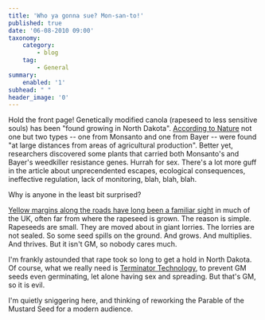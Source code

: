 ```yaml
---
title: 'Who ya gonna sue? Mon-san-to!'
published: true
date: '06-08-2010 09:00'
taxonomy:
    category:
        - blog
    tag:
        - General
summary:
    enabled: '1'
subhead: " "
header_image: '0'
---
```


Hold the front page! Genetically modified canola (rapeseed to less sensitive souls) has been "found growing in North Dakota". [According to Nature](https://www.nature.com/articles/news.2010.393) not one but two types -- one from Monsanto and one from Bayer -- were found "at large distances from areas of agricultural production". Better yet, researchers discovered some plants that carried both Monsanto's and Bayer's weedkiller resistance genes. Hurrah for sex. There's a lot more guff in the article about unprecendented escapes, ecological consequences, ineffective regulation, lack of monitoring, blah, blah, blah.

Why is anyone in the least bit surprised?

[Yellow margins along the roads have long been a familiar sight](https://www.jeremycherfas.net/work/nothing-new) in much of the UK, often far from where the rapeseed is grown. The reason is simple. Rapeseeds are small. They are moved about in giant lorries. The lorries are not sealed. So some seed spills on the ground. And grows. And multiplies. And thrives. But it isn't GM, so nobody cares much.

I'm frankly astounded that rape took so long to get a hold in North Dakota. Of course, what we really need is [Terminator Technology](https://www.jeremycherfas.net/search/query:Terminator), to prevent GM seeds even germinating, let alone having sex and spreading. But that's GM, so it is evil.

I'm quietly sniggering here, and thinking of reworking the Parable of the Mustard Seed for a modern audience.
